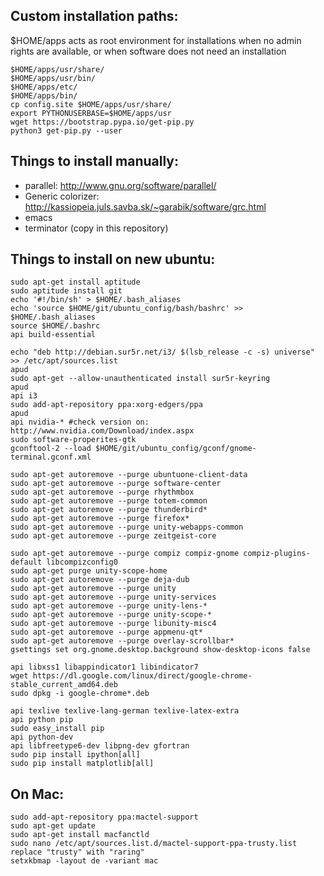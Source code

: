 ## Custom installation paths:
$HOME/apps acts as root environment for installations when no admin rights are
available, or when software does not need an installation

	$HOME/apps/usr/share/
	$HOME/apps/usr/bin/
	$HOME/apps/etc/
	$HOME/apps/bin/
	cp config.site $HOME/apps/usr/share/
	export PYTHONUSERBASE=$HOME/apps/usr
	wget https://bootstrap.pypa.io/get-pip.py
	python3 get-pip.py --user


## Things to install manually: ##
- parallel: http://www.gnu.org/software/parallel/
- Generic colorizer: http://kassiopeia.juls.savba.sk/~garabik/software/grc.html
- emacs
- terminator (copy in this repository)

## Things to install on new ubuntu: ##

	sudo apt-get install aptitude
	sudo aptitude install git
	echo '#!/bin/sh' > $HOME/.bash_aliases
	echo 'source $HOME/git/ubuntu_config/bash/bashrc' >> $HOME/.bash_aliases
	source $HOME/.bashrc
	api build-essential

	echo "deb http://debian.sur5r.net/i3/ $(lsb_release -c -s) universe" >> /etc/apt/sources.list
	apud
	sudo apt-get --allow-unauthenticated install sur5r-keyring
	apud
	api i3
	sudo add-apt-repository ppa:xorg-edgers/ppa
	apud
	api nvidia-* #check version on: http://www.nvidia.com/Download/index.aspx
	sudo software-properites-gtk
	gconftool-2 --load $HOME/git/ubuntu_config/gconf/gnome-terminal.gconf.xml

	sudo apt-get autoremove --purge ubuntuone-client-data
	sudo apt-get autoremove --purge software-center
	sudo apt-get autoremove --purge rhythmbox
	sudo apt-get autoremove --purge totem-common
	sudo apt-get autoremove --purge thunderbird*
	sudo apt-get autoremove --purge firefox*
	sudo apt-get autoremove --purge unity-webapps-common
	sudo apt-get autoremove --purge zeitgeist-core

	sudo apt-get autoremove --purge compiz compiz-gnome compiz-plugins-default libcompizconfig0
	sudo apt-get purge unity-scope-home
	sudo apt-get autoremove --purge deja-dub
	sudo apt-get autoremove --purge unity
	sudo apt-get autoremove --purge unity-services
	sudo apt-get autoremove --purge unity-lens-*
	sudo apt-get autoremove --purge unity-scope-*
	sudo apt-get autoremove --purge libunity-misc4
	sudo apt-get autoremove --purge appmenu-qt*
	sudo apt-get autoremove --purge overlay-scrollbar*
	gsettings set org.gnome.desktop.background show-desktop-icons false

	api libxss1 libappindicator1 libindicator7
	wget https://dl.google.com/linux/direct/google-chrome-stable_current_amd64.deb
	sudo dpkg -i google-chrome*.deb

	api texlive texlive-lang-german texlive-latex-extra
	api python pip
	sudo easy_install pip
	api python-dev
	api libfreetype6-dev libpng-dev gfortran
	sudo pip install ipython[all]
	sudo pip install matplotlib[all]

## On Mac: ##
	sudo add-apt-repository ppa:mactel-support
	sudo apt-get update
	sudo apt-get install macfanctld
	sudo nano /etc/apt/sources.list.d/mactel-support-ppa-trusty.list
	replace "trusty" with "raring"
	setxkbmap -layout de -variant mac